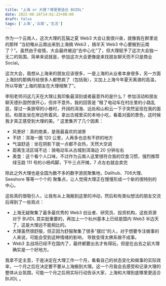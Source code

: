 ```yaml
---
title: "上海 or 大理？哪里更适合 BUIDL"
date: 2022-08-26T14:01:23+08:00
draft: false
tags: ['上海','云南','生活']
---
```


作为一个云南人，这次大理的瓦猫之夏 Web3 大会让我很兴奋，就像我在群里说的那样 “当初俺从云南出来到上海搞 Web3 ，搞半天 Web3 中心要搬到云南了？”。虽然由于疫情，大会最终被迫“去中心化”了，但大理赋予了这次大会独一无二的氛围，简单来说就是，参加这次大会更像是来找朋友聊天而不只是商业 Social。

这次大会，我想从上海来的朋友应该很多，一是上海的从业者本身很多，另一方面上海封的那俩月给很多人都憋疯了（包括我），又加上上海今年夏天离谱的高温，所以导致“上海的朋友在大理相聚了”。

李阳老师问这几天在大理让我印象最深刻或者最意外的是什么？ 参加活动和朋友聊天德扑固然很开心，但并不意外，我的回答是 ”租了电动车在村庄里的小路乱逛，穿过一条狭窄的小巷时，开阔的洱海、远处和山和云一下子突然呈现在我的面前。和朋友坐在岸边吹着风，拿出古城里买的本地小吃，看着对面的景色，这时候我才真正感受到大理的美。“ 这里集齐了几个因素：

- 风景好：真的绝美，是我最喜欢的湖景
- 不挤：洱海一圈 120 公里，人再多也总有不挤的地方
- 气温舒适：坐在阴影下就一点都不会热，天然大空调
- 距离生活区域不远：骑电动车从古城到洱海边 20 分钟左右
- 美食：这个看个人口味，不过作为云南人这里很符合我的饮食习惯，强烈推荐绿玉路 111 号的小杨鸡脚，下午三点开摊，7 点左右就会卖完

除此之外大理也是全国为数不多的数字游民聚集地，Dalihub、706大理、Seeshore 等等一个个的 聚集点，让人觉得大理正在慢慢形成一个新的很特别的中心。

这些真的很吸引人，让我有从上海搬到这里的冲动，然后和有类似想法的朋友交流后得到了一些观点：

- 上海无疑聚集了最多最优秀的 Web3 创业者、研究员、投资机构，这些资源对于 BUIDL 其实挺重要的，再加上一个杭州基本上已经是国内 Web3 半边天了，这是大理远不能相比的。
- 大理虽然很舒服，但正因为舒服聚集了很多”摆烂“的人，对于想要专注做事的人来说，可能会受到这种情绪的影响， 导致变得太佛系做不成事。
- Web3 主战场已经不在国内了，最终都要出去才有得玩，但是在出去之前大理确实是一个好地方。

我拿不定主意，于是决定在大理工作一个月，看看自己的状态变化和做事的实际效率，一个月之后在决定要不要从上海搬到大理。这一个月我会去感受和记录大理的整体从业氛围，可能一个月之后用实际行动告诉大家，上海和大理到底哪里更适合 BUIDL 。